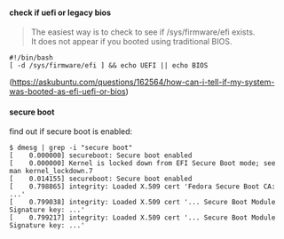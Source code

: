 #### check if uefi or legacy bios

> The easiest way is to check to see if /sys/firmware/efi exists.\
It does not appear if you booted using traditional BIOS.

```
#!/bin/bash
[ -d /sys/firmware/efi ] && echo UEFI || echo BIOS
```
(https://askubuntu.com/questions/162564/how-can-i-tell-if-my-system-was-booted-as-efi-uefi-or-bios)

#### secure boot

find out if secure boot is enabled:
```
$ dmesg | grep -i "secure boot"
[    0.000000] secureboot: Secure boot enabled
[    0.000000] Kernel is locked down from EFI Secure Boot mode; see man kernel_lockdown.7
[    0.014155] secureboot: Secure boot enabled
[    0.798865] integrity: Loaded X.509 cert 'Fedora Secure Boot CA: ...'
[    0.799038] integrity: Loaded X.509 cert '... Secure Boot Module Signature key: ...'
[    0.799217] integrity: Loaded X.509 cert '... Secure Boot Module Signature key: ...'
```

